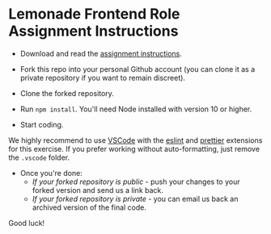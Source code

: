 # Lemonade Frontend Role Assignment Instructions

- Download and read the [assignment instructions](https://github.com/Lemonade-Makers/frontend-v1-scaffold-js/files/5506135/Frontend.Home.Assignment.pdf).

- Fork this repo into your personal Github account (you can clone it as a private repository if you want to remain discreet).

- Clone the forked repository.

- Run `npm install`. You'll need Node installed with version 10 or higher.

- Start coding.

We highly recommend to use [VSCode](https://code.visualstudio.com/) with the [eslint](https://marketplace.visualstudio.com/items?itemName=dbaeumer.vscode-eslint) and [prettier](https://marketplace.visualstudio.com/items?itemName=esbenp.prettier-vscode) extensions for this exercise. If you prefer working without auto-formatting, just remove the `.vscode` folder.

- Once you're done:
  - *If your forked repository is public* - push your changes to your forked version and send us a link back.
  - *If your forked repository is private* - you can email us back an archived version of the final code.

Good luck!
